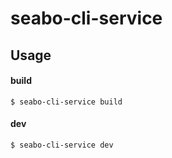 # seabo-cli-service

## Usage

#### build

```
$ seabo-cli-service build
```

#### dev

```
$ seabo-cli-service dev
```

